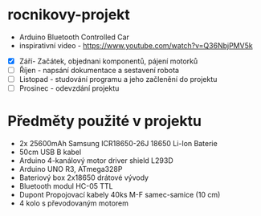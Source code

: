 # rocnikovy-projekt
- Arduino Bluetooth Controlled Car
- inspirativní video - https://www.youtube.com/watch?v=Q36NbjPMV5k

 - [x] Září- Začátek, objednani komponentů, pájení motorků
 - [ ] Říjen - napsání dokumentace a sestavení robota
 - [ ] Listopad - studování programu a jeho začlenění do projektu
 - [ ] Prosinec - odevzdání projektu

# Předměty použité v projektu 

- 2x 25600mAh Samsung ICR18650-26J 18650 Li-Ion Baterie
- 50cm USB B kabel
- Arduino 4-kanálový motor driver shield L293D
- Arduino UNO R3, ATmega328P
- Bateriový box 2x18650 drátové vývody 
- Bluetooth modul HC-05 TTL
- Dupont Propojovací kabely 40ks M-F samec-samice (10 cm)
- 4 kolo s převodovaným motorem 


